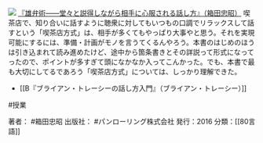 [![](https://images-fe.ssl-images-amazon.com/images/I/51G7-kFZ9dL._SL160_.jpg)](http://www.amazon.co.jp/exec/obidos/ASIN/B071V5YC3R/choiyaki81-22/ref=nosim)
[『雄弁術——堂々と説得しながら相手に心服される話し方』（箱田忠昭）](http://www.amazon.co.jp/exec/obidos/ASIN/B071V5YC3R/choiyaki81-22/ref=nosim)
喫茶店で、知り合いに話すように聴衆に対してもいつもの口調でリラックスして話すという「喫茶店方式」は、相手が多くてもやっぱり大事やと思う。それを実現可能にするには、準備・計画がモノを言うてくるんやろう。本書のはじめのほうは引き込まれて読み進めたけど、途中から箇条書きとその詳説って形式になってったので、ポイントが多すぎて頭になかなか入ってこんかった。でも、本書で最も大切にしてるであろう「喫茶店方式」については、しっかり理解できた。

- [[B『ブライアン・トレーシーの話し方入門』（ブライアン・トレーシー）]]

#授業 

著者： #箱田忠昭
出版社： #パンローリング株式会社
発行：2016
分類：[[80言語]]